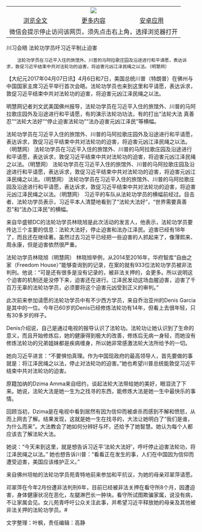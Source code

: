

<table>
  <tr>
    <td align="center" colspan="3">
      <a href="https://github.com/ogate/ogate/blob/master/README.md"><img src="https://cloud.githubusercontent.com/assets/11880933/13434984/f430fae2-e012-11e5-814f-c2df1e82b247.jpg"/></a>
    </td>
  </tr>
  <tr>
    <td align="center">
      <a href="https://s3.ap-south-1.amazonaws.com/ogatem/oGate.htm?c816310&from=oNote">浏览全文</a>
    </td>
    <td align="center">
      <a href="https://s3.ap-south-1.amazonaws.com/ogatem/oGate.htm?from=oNote">更多内容</a>
    </td>
    <td align="center">
      <a href="https://raw.githubusercontent.com/ogate/up/master/ogate.apk">安卓应用</a>
    </td>
  </tr>
  <tr>
    <td align="center" colspan="3">
      微信会提示停止访问该网页，须先点击右上角，选择浏览器打开
    </td>
  </tr>
</table>    



川习会晤 法轮功学员吁习近平制止迫害






        法轮功学员在习近平入住的旅馆外、川普的马阿拉歌庄园及沿途进行和平请愿，表达诉求，敦促习近平结束中共对法轮功的迫害，将迫害元凶江泽民绳之以法。（明慧网）

【大纪元2017年04月07日讯】4月6日和7日，美国总统川普（特朗普）在佛州与中国国家主席习近平举行首次会晤。法轮功学员也来到这里和平请愿，表达诉求，敦促习近平结束中共对法轮功的迫害，将迫害元凶江泽民绳之以法。


明慧网记者刘文武美国佛州报导，法轮功学员在习近平入住的旅馆外、川普的马阿拉歌庄园外及沿途进行和平请愿，有的演示法轮功功法，有的打出“法轮大法 真善忍”“法轮大法好”“停止迫害法轮功”“法办迫害元凶江泽民”等横幅。


法轮功学员在习近平入住的旅馆外、川普的马阿拉歌庄园外及沿途进行和平请愿，表达诉求，敦促习近平结束中共对法轮功的迫害，将迫害元凶江泽民绳之以法。（明慧网）
法轮功学员在习近平入住的旅馆外、川普的马阿拉歌庄园及沿途进行和平请愿，表达诉求，敦促习近平结束中共对法轮功的迫害，将迫害元凶江泽民绳之以法。（明慧网）
法轮功学员在习近平入住的旅馆外、川普的马阿拉歌庄园及沿途进行和平请愿，表达诉求，敦促习近平结束中共对法轮功的迫害，将迫害元凶江泽民绳之以法。（明慧网）
法轮功学员在习近平入住的旅馆外、川普的马阿拉歌庄园及沿途进行和平请愿，表达诉求，敦促习近平结束中共对法轮功的迫害，将迫害元凶江泽民绳之以法。（明慧网）
习近平的车队从法轮功学员的横幅前经过。目击者、法轮功学员表示，习近平本人清楚地看到了“法轮大法好”，“世界需要真善忍”和“法办江泽民”的横幅。


来自华盛顿DC的法轮功学员林晓旭是此次活动的发言人，他表示，法轮功学员要传达三个主要的信息：法轮大法好，停止迫害和法办江泽民。迫害已经有18年了，而且还在继续著。虽然过去习近平已经把一些迫害的人抓起来了，像薄熙来、周永康，但是迫害依然很严重。


法轮功学员林晓旭（明慧网）
林晓旭举例，从2014至2016年，华府智库“自由之家（Freedom House）”能够查询到的记录，在案的就有933位法轮功学员被非法判刑。他说：“可是还有很多是没有记录的，被非法关押的，会更多。所以说明这个迫害的机制还是没停下来，迫害还在进行。江泽民发动这场血腥迫害，迫害了千百万无辜的法轮功学员，必须要将这个迫害元凶受到正义的审判。”


此次前来参加请愿的法轮功学员中有不少西方学员，来自乔治亚州的Denis Garcia是其中的一位。今年已60岁的Denis已经修炼法轮功有14年，但看上去很年轻，只有30多岁的样子。


Denis介绍说，自己是通过电视的报导认识了法轮功。法轮功让她认识到了生命的意义，而且开始修炼后，她的健康得到极大的改善，修炼后无病一身轻，而她没有修炼法轮功的兄弟姐妹都是疾病缠身，所以她非常感激法轮大法所给予的一切。


她向习近平进言：“不要惧怕真理。作为中国现政府的最高领导人，首先要做的事就是：将江泽民绳之以法，停止对法轮功的迫害。”她也希望川普总统能敦促习近平结束中共对法轮功的迫害。


原籍加纳的Dzima Amma来自纽约，谈起法轮大法带给她的美好，眼泪流了下来。她说，法轮大法是她一生为之找寻的东西，能修炼大法是她一生中最快乐的事情。


回顾当初，Dzima是在电视中看到居然有因为信仰而被虐杀而感到不解和愤怒，从而上网去了解。结果发现，这就是她一生在找寻的，大法让她明白了“我们是谁，为什么而来”。大法教会了她如何分辨好与坏，还给予了她智慧。她认为每个人都应该去了解法轮大法。


她说：“今天来到这里，就是想告诉习近平‘法轮大法好’，呼吁停止迫害法轮功，将江泽民绳之以法。” 她也想告诉川普：“看看正在发生的事，人们在中国因为信仰而遭受迫害，美国应该维护正义。”


来自佛州坦帕的法轮功学员苑青特地前来参加和平抗议，为她的母亲邓翠萍请愿。


邓翠萍在今年2月份遭非法判刑6年，目前已经被非法关押在看守所8个月，因遭迫害，身体健康状况在恶化，左腿淋巴长一肿块。看守所试图欺骗家属，说没有病，不让家属会见。女儿苑青呼吁公众关注此事，并希望习近平释放她的母亲及其他被非法关押的法轮功学员。#


文字整理：叶枫，责任编辑：高静



